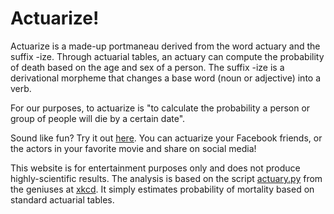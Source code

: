 # Actuarize!

Actuarize is a made-up portmaneau derived from the word actuary and the suffix -ize. Through actuarial tables, an actuary can compute the probability of death based on the age and sex of a person. The suffix -ize is a derivational morpheme that changes a base word (noun or adjective) into a verb.

For our purposes, to actuarize is "to calculate the probability a person or group of people will die by a certain date".

Sound like fun? Try it out [here](http://actuarize.appspot.com/). You can actuarize your Facebook friends, or the actors in your favorite movie and share on social media!



This website is for entertainment purposes only and does not produce highly-scientific results. The analysis is based on the script [actuary.py](http://blog.xkcd.com/2012/07/12/a-morbid-python-script/) from the geniuses at [xkcd](http://xkcd.com/). It simply estimates probability of mortality based on standard actuarial tables. 


